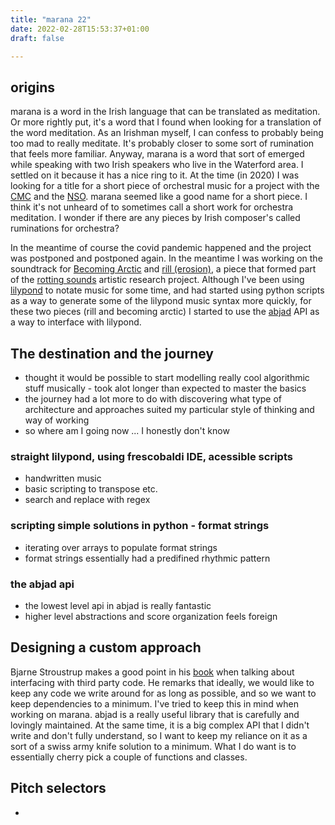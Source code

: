 ```yaml
---
title: "marana 22"
date: 2022-02-28T15:53:37+01:00
draft: false

---
```


## origins

marana is a word in the Irish language that can be translated as meditation. Or
more rightly put, it's a word that I found when looking for a translation of
the word meditation. As an Irishman myself, I can confess to probably being too
mad to really meditate. It's probably closer to some sort of rumination that feels 
more familiar. Anyway, marana is a word that sort of emerged while speaking with 
two Irish speakers who live in the Waterford area. I settled on it because it
has a nice ring to it. At the time (in 2020) I was looking for a title for
a short piece of orchestral music for a project with the [CMC](https://www.cmc.ie/)
and the [NSO](https://www.nso.ie/). marana seemed like a good name for a
short piece. I think it's not unheard of to sometimes call a short work for
orchestra meditation. I wonder if there are any pieces by Irish composer's
called ruminations for orchestra?

In the meantime of course the covid pandemic happened and the project was
postponed and postponed again. In the meantime I was working on the soundtrack
for [Becoming Arctic](https://filmfreeway.com/BecomingArctic) and 
[rill (erosion)](https://github.com/adammccartney/rill/), a piece that formed
part of the [rotting sounds](https://rottingsounds.org/) artistic research
project. Although I've been using [lilypond](https://lilypond.org/) to notate
music for some time, and had started using python scripts as a way to generate
some of the lilypond music syntax more quickly, for these two pieces (rill and
becoming arctic) I started to use the [abjad](https://abjad.github.io) API as a
way to interface with lilypond.

## The destination and the journey
+ thought it would be possible to start modelling really cool algorithmic stuff
  musically - took alot longer than expected to master the basics
+ the journey had a lot more to do with discovering what type of architecture
  and approaches suited my particular style of thinking and way of working 
+ so where am I going now ... I honestly don't know

### straight lilypond, using frescobaldi IDE, acessible scripts
+ handwritten music
+ basic scripting to transpose etc.
+ search and replace with regex

### scripting simple solutions in python - format strings
+ iterating over arrays to populate format strings
+ format strings essentially had a predifined rhythmic pattern

### the abjad api 
+ the lowest level api in abjad is really fantastic
+ higher level abstractions and score organization feels foreign


## Designing a custom approach
Bjarne Stroustrup makes a good point in his
[book](https://www.stroustrup.com/programming.html) when talking about
interfacing with third party code. He remarks that ideally, we would like to
keep any code we write around for as long as possible, and so we want to keep
dependencies to a minimum. I've tried to keep this in mind when working on
marana. abjad is a really useful library that is carefully and lovingly
maintained. At the same time, it is a big complex API that I didn't write and
don't fully understand, so I want to keep my reliance on it as a sort of a
swiss army knife solution to a minimum. What I do want is to essentially cherry
pick a couple of functions and classes. 

## Pitch selectors
+ 



